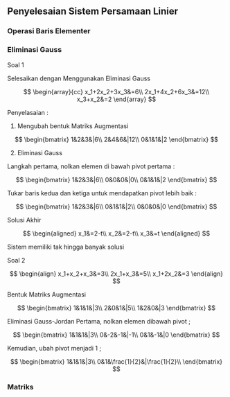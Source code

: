 ## Penyelesaian Sistem Persamaan Linier
### Operasi Baris Elementer 

### Eliminasi Gauss

Soal 1

Selesaikan dengan Menggunakan Eliminasi Gauss

$$
\begin{array}{cc}
x_1+2x_2+3x_3&=6\\
2x_1+4x_2+6x_3&=12\\
x_3+x_2&=2
\end{array}
$$

Penyelasaian :

1. Mengubah bentuk Matriks Augmentasi

$$
\begin{bmatrix}
1&2&3&|6\\
2&4&6&|12\\
0&1&1&|2
\end{bmatrix}
$$

2. Eliminasi Gauss

Langkah pertama, nolkan elemen di bawah pivot pertama : 

$$
\begin{bmatrix}
1&2&3&|6\\
0&0&0&|0\\
0&1&1&|2
\end{bmatrix}
$$

Tukar baris kedua dan ketiga untuk mendapatkan pivot lebih baik : 

$$
\begin{bmatrix}
1&2&3&|6\\
0&1&1&|2\\
0&0&0&|0
\end{bmatrix}
$$
 
 Solusi Akhir
 
$$
\begin{aligned}
x_1&=2-t\\
x_2&=2-t\\
x_3&=t
\end{aligned}
$$

Sistem memiliki tak hingga banyak solusi


Soal 2

$$
\begin{align}
x_1+x_2+x_3&=3\\
2x_1+x_3&=5\\
x_1+2x_2&=3
\end{align}
$$

Bentuk Matriks Augmentasi

$$
\begin{bmatrix}
1&1&1&|3\\
2&0&1&|5\\
1&2&0&|3
\end{bmatrix}
$$

Eliminasi Gauss-Jordan
Pertama, nolkan elemen dibawah pivot ;

$$
\begin{bmatrix}
1&1&1&|3\\
0&-2&-1&|-1\\
0&1&-1&|0
\end{bmatrix}
$$

Kemudian, ubah pivot menjadi 1 ;

$$
\begin{bmatrix}
1&1&1&|3\\
0&1&\frac{1}{2}&|\frac{1}{2}\\
\end{bmatrix}
$$

### Matriks

